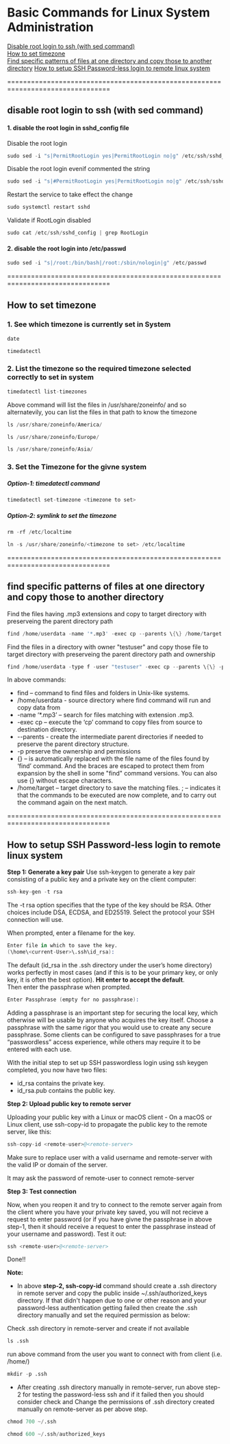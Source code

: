 # Basic Commands for Linux System Administration


[Disable root login to ssh (with sed command)](https://github.com/shpweb/linux_system_admin#disable-root-login-to-ssh-with-sed-command-1)  
[How to set timezone](https://github.com/shpweb/linux_system_admin/tree/main#how-to-set-timezone)  
[Find specific patterns of files at one directory and copy those to another directory](https://github.com/shpweb/linux_system_admin/tree/main#how-to-set-timezone)
[How to setup SSH Password-less login to remote linux system]()



================================================================================
## disable root login to ssh (with sed command)

#### 1. disable the root login in sshd_config file
Disable the root login
```s
sudo sed -i "s|PermitRootLogin yes|PermitRootLogin no|g" /etc/ssh/sshd_config
```

Disable the root login evenif commented the string
```s
sudo sed -i "s|#PermitRootLogin yes|PermitRootLogin no|g" /etc/ssh/sshd_config
```

Restart the service to take effect the change
```s
sudo systemctl restart sshd
```

Validate if RootLogin disabled
```s
sudo cat /etc/ssh/sshd_config | grep RootLogin
```


#### 2. disable the root login into /etc/passwd
```s
sudo sed -i "s|/root:/bin/bash|/root:/sbin/nologin|g" /etc/passwd
```
================================================================================

## How to set timezone

### 1. See which timezone is currently set in System

```s
date
```

```s
timedatectl
```

### 2. List the timezone so the required timezone selected correctly to set in system

```s
timedatectl list-timezones
```

Above command will list the files in /usr/share/zoneinfo/ and so alternatevily, you can list the files in that path to know the timezone

```s
ls /usr/share/zoneinfo/America/
```
```s
ls /usr/share/zoneinfo/Europe/
```

```s
ls /usr/share/zoneinfo/Asia/
```

### 3. Set the Timezone for the givne system
##### Option-1: timedatectl command
```s
timedatectl set-timezone <timezone to set>
```
##### Option-2: symlink to set the timezone
```s
rm -rf /etc/localtime
```
```s
ln -s /usr/share/zoneinfo/<timezone to set> /etc/localtime
```
================================================================================

## find specific patterns of files at one directory and copy those to another directory

Find the files having .mp3 extensions and copy to target directory with preserveing the parent directory path
```s
find /home/userdata -name '*.mp3' -exec cp --parents \{\} /home/target \;
```

Find the files in a directory with owner "testuser" and copy those file to target directory with preserveing the parent directory path and ownership
```s
find /home/userdata -type f -user "testuser" -exec cp --parents \{\} -p /home/target \;
```

In above commands:

- find – command to find files and folders in Unix-like systems.
- /home/userdata - source directory where find command will run and copy data from
- -name ‘*.mp3’ – search for files matching with extension .mp3.
- -exec cp – execute the ‘cp’ command to copy files from source to destination directory.
- --parents - create the intermediate parent directories if needed to preserve the parent directory structure.
- -p preserve the ownership and permissions
- \{\} – is automatically replaced with the file name of the files found by ‘find’ command. And the braces are escaped to protect them from expansion by the shell in some "find" command versions. You can also use {} without escape characters.
- /home/target – target directory to save the matching files.
\; – indicates it that the commands to be executed are now complete, and to carry out the command again on the next match.

================================================================================

## How to setup SSH Password-less login to remote linux system

**Step 1: Generate a key pair**
Use ssh-keygen to generate a key pair consisting of a public key and a private key on the client computer:
```s
ssh-key-gen -t rsa
```
The -t rsa option specifies that the type of the key should be RSA. Other choices include DSA, ECDSA, and ED25519. Select the protocol your SSH connection will use.

When prompted, enter a filename for the key.
```s
Enter file in which to save the key.
(\home\<current-User>\.ssh\id_rsa):
```

The default (id_rsa in the .ssh directory under the user’s home directory) works perfectly in most cases (and if this is to be your primary key, or only key, it is often the best option). **Hit enter to accept the default**.  
Then enter the passphrase when prompted.

```s
Enter Passphrase (empty for no passphrase):
```

Adding a passphrase is an important step for securing the local key, which otherwise will be usable by anyone who acquires the key itself. Choose a passphrase with the same rigor that you would use to create any secure passphrase. Some clients can be configured to save passphrases for a true “passwordless” access experience, while others may require it to be entered with each use.

With the initial step to set up SSH passwordless login using ssh keygen completed, you now have two files:

- id_rsa contains the private key.
- id_rsa.pub contains the public key.

**Step 2: Upload public key to remote server**

Uploading your public key with a Linux or macOS client - 
On a macOS or Linux client, use ssh-copy-id to propagate the public key to the remote server, like this:
```s
ssh-copy-id <remote-user>@<remote-server>
```
Make sure to replace user with a valid username and remote-server with the valid IP or domain of the server.

It may ask the password of remote-user to connect remote-server

**Step 3: Test connection**

Now, when you reopen it and try to connect to the remote server again from the client where you have your private key saved, you will not recieve a request to enter password (or if you have givne the passphrase in above step-1, then it should receive a request to enter the passphrase instead of your username and password). Test it out:
```s
ssh <remote-user>@<remote-server>
```
Done!!

**Note:**
- In above **step-2, ssh-copy-id** command should create a .ssh directory in remote server and copy the public inside ~/.ssh/authorized_keys directory. If that didn't happen due to one or other reason and your password-less authentication getting failed then create the .ssh directory manually and set the required permission as below: 

Check .ssh directory in remote-server and create if not available
```s
ls .ssh
```
run above command from the user you want to connect with from client (i.e. /home/<remote-user>)
```s
mkdir -p .ssh
```
  
- After creating .ssh directory manually in remote-server, run above step-2 for testing the password-less ssh and if it failed then you should consider check and Change the permissions of .ssh directory created manually on remote-server as per above step. 
```s
chmod 700 ~/.ssh
```
```s
chmod 600 ~/.ssh/authorized_keys
```
